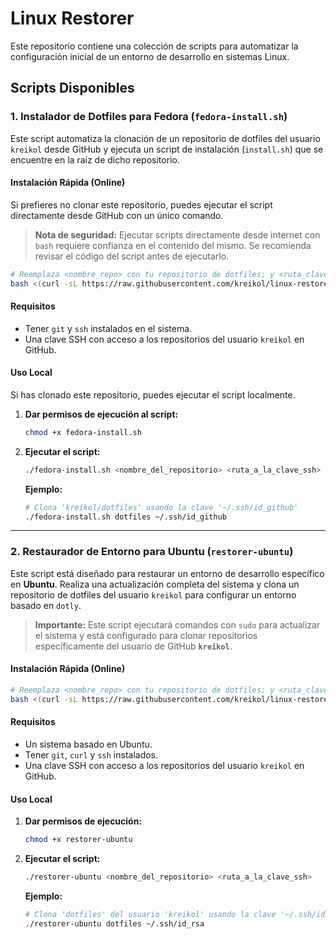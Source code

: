 # Linux Restorer

Este repositorio contiene una colección de scripts para automatizar la configuración inicial de un entorno de desarrollo en sistemas Linux.

## Scripts Disponibles

### 1. Instalador de Dotfiles para Fedora (`fedora-install.sh`)

Este script automatiza la clonación de un repositorio de dotfiles del usuario `kreikol` desde GitHub y ejecuta un script de instalación (`install.sh`) que se encuentre en la raíz de dicho repositorio.

#### Instalación Rápida (Online)

Si prefieres no clonar este repositorio, puedes ejecutar el script directamente desde GitHub con un único comando.

> **Nota de seguridad:** Ejecutar scripts directamente desde internet con `bash` requiere confianza en el contenido del mismo. Se recomienda revisar el código del script antes de ejecutarlo.

```bash
# Reemplaza <nombre_repo> con tu repositorio de dotfiles; y <ruta_clave_ssh> por la clave ssh para acceder a tu repositorio de dotfiles
bash <(curl -sL https://raw.githubusercontent.com/kreikol/linux-restorer/HEAD/fedora-install.sh) <nombre_repo> <ruta_clave_ssh>
```

#### Requisitos

-   Tener `git` y `ssh` instalados en el sistema.
-   Una clave SSH con acceso a los repositorios del usuario `kreikol` en GitHub.

#### Uso Local

Si has clonado este repositorio, puedes ejecutar el script localmente.

1.  **Dar permisos de ejecución al script:**
    ```bash
    chmod +x fedora-install.sh
    ```

2.  **Ejecutar el script:**
    ```bash
    ./fedora-install.sh <nombre_del_repositorio> <ruta_a_la_clave_ssh>
    ```

    **Ejemplo:**
    ```bash
    # Clona 'kreikol/dotfiles' usando la clave '~/.ssh/id_github'
    ./fedora-install.sh dotfiles ~/.ssh/id_github
    ```

---

### 2. Restaurador de Entorno para Ubuntu (`restorer-ubuntu`)

Este script está diseñado para restaurar un entorno de desarrollo específico en **Ubuntu**. Realiza una actualización completa del sistema y clona un repositorio de dotfiles del usuario `kreikol` para configurar un entorno basado en `dotly`.

> **Importante:** Este script ejecutará comandos con `sudo` para actualizar el sistema y está configurado para clonar repositorios específicamente del usuario de GitHub **`kreikol`**.

#### Instalación Rápida (Online)

```bash
# Reemplaza <nombre_repo> con tu repositorio de dotfiles; y <ruta_clave_ssh> por la clave ssh para acceder a tu repositorio de dotfiles
bash <(curl -sL https://raw.githubusercontent.com/kreikol/linux-restorer/HEAD/restorer-ubuntu) <nombre_repo> <ruta_clave_ssh>
```

#### Requisitos

-   Un sistema basado en Ubuntu.
-   Tener `git`, `curl` y `ssh` instalados.
-   Una clave SSH con acceso a los repositorios del usuario `kreikol` en GitHub.

#### Uso Local

1.  **Dar permisos de ejecución:**
    ```bash
    chmod +x restorer-ubuntu
    ```

2.  **Ejecutar el script:**
    ```bash
    ./restorer-ubuntu <nombre_del_repositorio> <ruta_a_la_clave_ssh>
    ```

    **Ejemplo:**
    ```bash
    # Clona 'dotfiles' del usuario 'kreikol' usando la clave '~/.ssh/id_rsa'
    ./restorer-ubuntu dotfiles ~/.ssh/id_rsa
    ```
